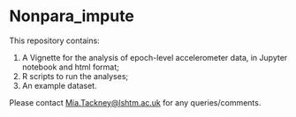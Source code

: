 # Nonpara_impute 
This repository contains: 

1. A Vignette for the analysis of epoch-level accelerometer data, in Jupyter notebook and html format;   
2. R scripts to run the analyses;  
3. An example dataset.   

Please contact Mia.Tackney@lshtm.ac.uk for any queries/comments. 



